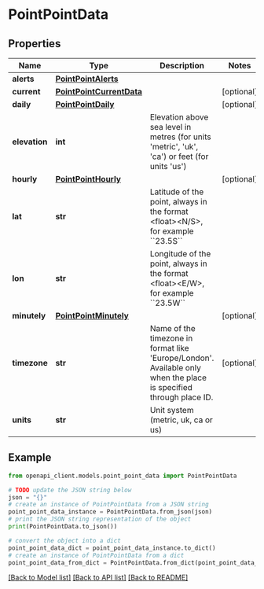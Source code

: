# PointPointData


## Properties

Name | Type | Description | Notes
------------ | ------------- | ------------- | -------------
**alerts** | [**PointPointAlerts**](PointPointAlerts.md) |  | 
**current** | [**PointPointCurrentData**](PointPointCurrentData.md) |  | [optional] 
**daily** | [**PointPointDaily**](PointPointDaily.md) |  | [optional] 
**elevation** | **int** | Elevation above sea level in metres (for units &#39;metric&#39;, &#39;uk&#39;, &#39;ca&#39;) or feet (for units &#39;us&#39;) | 
**hourly** | [**PointPointHourly**](PointPointHourly.md) |  | [optional] 
**lat** | **str** | Latitude of the point, always in the format &lt;float&gt;&lt;N/S&gt;, for example &#x60;&#x60;23.5S&#x60;&#x60; | 
**lon** | **str** | Longitude of the point, always in the format &lt;float&gt;&lt;E/W&gt;, for example &#x60;&#x60;23.5W&#x60;&#x60; | 
**minutely** | [**PointPointMinutely**](PointPointMinutely.md) |  | [optional] 
**timezone** | **str** | Name of the timezone in format like &#39;Europe/London&#39;. Available only when the place is specified through place ID. | [optional] 
**units** | **str** | Unit system (metric, uk, ca or us) | 

## Example

```python
from openapi_client.models.point_point_data import PointPointData

# TODO update the JSON string below
json = "{}"
# create an instance of PointPointData from a JSON string
point_point_data_instance = PointPointData.from_json(json)
# print the JSON string representation of the object
print(PointPointData.to_json())

# convert the object into a dict
point_point_data_dict = point_point_data_instance.to_dict()
# create an instance of PointPointData from a dict
point_point_data_from_dict = PointPointData.from_dict(point_point_data_dict)
```
[[Back to Model list]](../README.md#documentation-for-models) [[Back to API list]](../README.md#documentation-for-api-endpoints) [[Back to README]](../README.md)


